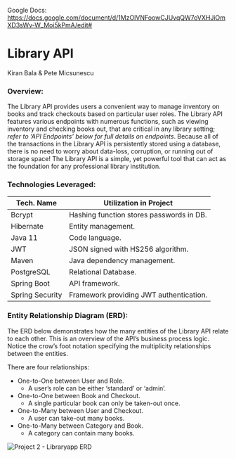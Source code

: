 Google Docs:
https://docs.google.com/document/d/1MzOlVNFoowCJUvqQW7oVXHJiOmXD3sWv-W_Moi5kPmA/edit#


# Library API


Kiran Bala
&
Pete Micsunescu



### Overview: 

The Library API provides users a convenient way to manage inventory on books and track checkouts based on particular user roles. The Library API features various endpoints with numerous functions, such as viewing inventory and checking books out, that are critical in any library setting; _refer to ‘API Endpoints’ below for full details on endpoints_. Because all of the transactions in the Library API is persistently stored using a database, there is no need to worry about data-loss, corruption, or running out of storage space! The Library API is a simple, yet powerful tool that can act as the foundation for any professional library institution.



### Technologies Leveraged:

|     Tech. Name     |            Utilization in Project            |
| ------------------ | -------------------------------------------- |
| Bcrypt             | Hashing function stores passwords in DB.     |
| Hibernate          | Entity management.                           |
| Java 11            | Code language.                               |
| JWT                | JSON signed with HS256 algorithm.            |
| Maven              | Java dependency management.                  |
| PostgreSQL         | Relational Database.                         |
| Spring Boot        | API framework.                               |
| Spring Security    | Framework providing JWT authentication.      |
 
 
 
 ### Entity Relationship Diagram (ERD):

The ERD below demonstrates how the many entities of the Library API relate to each other. This is an overview of the API’s business process logic. Notice the crow’s foot notation specifying the multiplicity relationships between the entities. 

There are four relationships:
* One-to-One between User and Role.
  * A user’s role can be either ‘standard’ or ‘admin’.
* One-to-One between Book and Checkout.
  * A single particular book can only be taken-out once.
* One-to-Many between User and Checkout.
  * A user can take-out many books.
* One-to-Many between Category and Book.
  * A category can contain many books.


![Project 2 - Libraryapp ERD](https://user-images.githubusercontent.com/67444113/114885134-fdfbed80-9dcb-11eb-98b4-69eadf0fa474.jpg)



